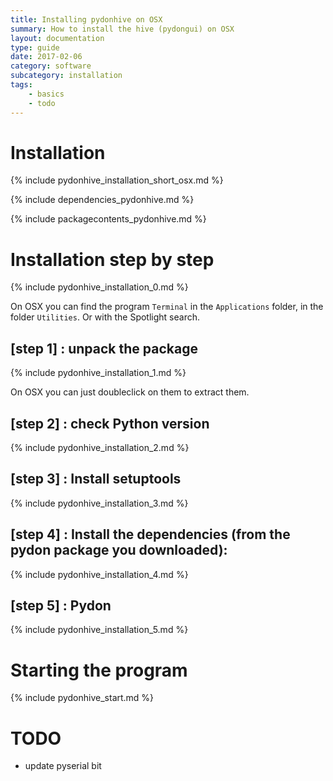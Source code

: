 ```yaml
---
title: Installing pydonhive on OSX
summary: How to install the hive (pydongui) on OSX
layout: documentation
type: guide
date: 2017-02-06
category: software
subcategory: installation
tags:
    - basics
    - todo
---
```


# Installation

{% include pydonhive_installation_short_osx.md %}

{% include dependencies_pydonhive.md %}

{% include packagecontents_pydonhive.md %}


# Installation step by step

{% include pydonhive_installation_0.md %}

On OSX you can find the program `Terminal` in the `Applications` folder, in the folder `Utilities`. Or with the Spotlight search.

## [step 1] : unpack the package

{% include pydonhive_installation_1.md %}

On OSX you can just doubleclick on them to extract them.

## [step 2] : check Python version

{% include pydonhive_installation_2.md %}

## [step 3] : Install setuptools

{% include pydonhive_installation_3.md %}

## [step 4] : Install the dependencies (from the pydon package you downloaded):

{% include pydonhive_installation_4.md %}

## [step 5] : Pydon

{% include pydonhive_installation_5.md %}

# Starting the program

{% include pydonhive_start.md %}

# TODO

- update pyserial bit
